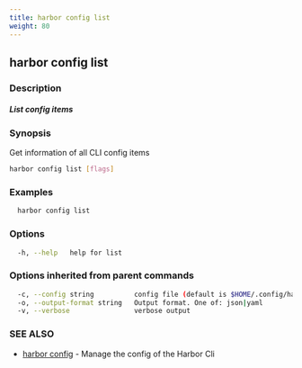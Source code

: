 ```yaml
---
title: harbor config list
weight: 80
---
```

## harbor config list

### Description

##### List config items

### Synopsis

Get information of all CLI config items

```sh
harbor config list [flags]
```

### Examples

```sh
  harbor config list
```

### Options

```sh
  -h, --help   help for list
```

### Options inherited from parent commands

```sh
  -c, --config string          config file (default is $HOME/.config/harbor-cli/config.yaml)
  -o, --output-format string   Output format. One of: json|yaml
  -v, --verbose                verbose output
```

### SEE ALSO

* [harbor config](harbor-config.md)	 - Manage the config of the Harbor Cli

